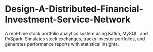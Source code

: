# Design-A-Distributed-Financial-Investment-Service-Network
A real-time stock portfolio analytics system using Kafka, MySQL, and PySpark. Simulates stock exchanges, tracks investor portfolios, and generates performance reports with statistical insights.
